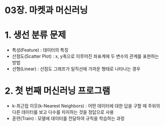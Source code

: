 # 03장. 마켓과 머신러닝

# 1. 생선 분류 문제

- 특성(Feature) : 데이터의 특징
- 산점도(Scatter Plot) : x, y축으로 이루어진 좌표계에 두 변수의 관계를 표현하는 방법
- 선형(Linear) : 산점도 그래프가 일직선에 가까운 형태로 나타나는 경우

# 2. 첫 번째 머신러닝 프로그램

- k-최근접 이웃(k-Nearest Neighbors) : 어떤 데이터에 대한 답을 구할 때 주위의 다른 데이터를 보고 다수를 차지하는 것을 정답으로 사용
- 훈련(Train) : 모델에 데이터를 전달하여 규칙을 학습하는 과정